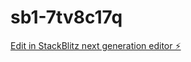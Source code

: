 # sb1-7tv8c17q

[Edit in StackBlitz next generation editor ⚡️](https://stackblitz.com/~/github.com/danz00/sb1-7tv8c17q)